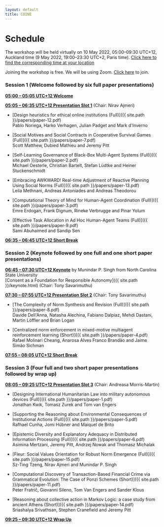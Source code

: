 ```yaml
---
layout: default
title: COINE
---
```


# Schedule

The workshop will be held virtually on 10 May 2022, 05:00&ndash;09:30 UTC+12, Auckland time (9 May 2022, 19:00&ndash;23:30 UTC+2, Paris time). [Click here to find the corresponding time at your location](https://www.timeanddate.com/worldclock/converter.html?iso=20220509T170000&p1=22&p2=195&p3=136&p4=233&p5=179)

Joining the workshop is free. We will be using Zoom. [Click here](https://bristol-ac-uk.zoom.us/j/95656631063?pwd=dXhUdHh0RHVGdWhXMklQN2k3TmpVZz09) to join.

### Session 1 (Welcome followed by six full paper presentations)

[**05:00 &ndash; 05:05 UTC+12 Welcome**](# "1900 Paris; 1800 London; 1300 New York")

[**05:05 &ndash; 06:35 UTC+12 Presentation Slot 1**](# "1905 Paris; 1805 London; 1305 New York") (Chair: Nirav Ajmeri)

- [Design heuristics for ethical online institutions (Full)]({{ site.path }}/papers/paper-12.pdf) <br/>
Pablo Noriega, Harko Verhagen, Julian Padget and Mark d'Inverno

- [Social Motives and Social Contracts in Cooperative Survival Games (Full)]({{ site.path }}/papers/paper-7.pdf) <br/>
Scott Matthew, Dubied Mathieu and Jeremy Pitt

- [Self-Learning Governance of Black-Box Multi-Agent Systems (Full)]({{ site.path }}/papers/paper-2.pdf) <br/>
Michael Oesterle, Christian Bartelt, Stefan Lüdtke and Heiner Stuckenschmidt

- [Embracing AWKWARD! Real-time Adjustment of Reactive Planning Using Social Norms (Full)]({{ site.path }}/papers/paper-13.pdf) <br/>
Leila Methnani, Andreas Antoniades and Andreas Theodorou

- [Computational Theory of Mind for Human-Agent Coordination (Full)]({{ site.path }}/papers/paper-3.pdf) <br/>
Emre Erdogan, Frank Dignum, Rineke Verbrugge and Pinar Yolum

- [Effective Task Allocation in Ad Hoc Human-Agent Teams (Full)]({{ site.path }}/papers/paper-9.pdf) <br/>
Sami Abuhaimed and Sandip Sen


[**06:35 &ndash; 06:45 UTC+12 Short Break**](# "2035 Paris; 1935 London; 1435 New York")

### Session 2 (Keynote followed by one full and one short paper presentations)

[**06:45 &ndash; 07:30 UTC+12 Keynote**](# "2045 Paris; 1945 London; 1445 New York") by Munindar P. Singh from North Carolina State University <br/>[Consent as a Foundation for Responsible Autonomy]({{ site.path }}/keynote.html) (Chair: Tony Savarimuthu)

[**07:30 &ndash; 07:55 UTC+12 Presentation Slot 2**](# "2130 Paris; 2030 London; 1530 New York") (Chair: Tony Savarimuthu)

- [The Complexity of Norm Synthesis and Revision (Full)]({{ site.path }}/papers/paper-8.pdf) <br/>
Davide Dell'Anna, Natasha Alechina, Fabiano Dalpiaz, Mehdi Dastani, Martin Löffler and Brian Logan

- [Centralized norm enforcement in mixed-motive multiagent reinforcement learning (Short)]({{ site.path }}/papers/paper-4.pdf) <br/>
Rafael Molinari Cheang, Anarosa Alves Franco Brandão and Jaime Simão Sichman


[**07:55 &ndash; 08:05 UTC+12 Short Break**](# "2155 Paris; 2055 London; 1555 New York")

### Session 3 (Four full and two short paper presentations followed by wrap up)

[**08:05 &ndash; 09:25 UTC+12 Presentation Slot 3**](# "2205 Paris; 2105 London; 1605 New York") (Chair: Andreasa Morris-Martin)

- [Designing International Humanitarian Law into military autonomous devices (Full)]({{ site.path }}/papers/paper-1.pdf) <br/>
Jonathan Kwik, Tomasz Zurek and Tom van Engers

- [Supporting the Reasoning about Environmental Consequences of Institutional Actions (Full)]({{ site.path }}/papers/paper-5.pdf) <br/>
Rafhael Cunha, Jomi Hübner and Maiquel de Brito

- [Epistemic Diversity and Explanatory Adequacy in Distributed Information Processing (Full)]({{ site.path }}/papers/paper-6.pdf) <br/>
Asimina Mertzani, Jeremy Pitt, Andrzej Nowak and Thomasz Michalak

- [Fleur: Social Values Orientation for Robust Norm Emergence (Full)]({{ site.path }}/papers/paper-15.pdf) <br/>
Sz-Ting Tzeng, Nirav Ajmeri and Munindar P. Singh

- [Computational Discovery of Transaction-Based Financial Crime via Grammatical Evolution: The Case of Ponzi Schemes (Short)]({{ site.path }}/papers/paper-11.pdf) <br/>
Peter Fratrič, Giovanni Sileno, Tom Van Engers and Sander Klous

- [Reasoning about collective action in Markov Logic: a case study from ancient Athens (Short)]({{ site.path }}/papers/paper-14.pdf) <br/>
Sriashalya Srivathsan, Stephen Cranefield and Jeremy Pitt


[**09:25 &ndash; 09:30 UTC+12 Wrap Up**](# "2325 Paris; 2225 London; 1725 New York")
